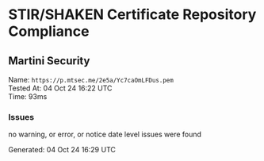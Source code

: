# STIR/SHAKEN Certificate Repository Compliance

## Martini Security

Name: `https://p.mtsec.me/2e5a/Yc7caOmLFDus.pem`\
Tested At: 04 Oct 24 16:22 UTC\
Time: 93ms

### Issues

no warning, or error, or notice date level issues were found

Generated: 04 Oct 24 16:29 UTC